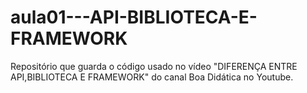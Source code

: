 # aula01---API-BIBLIOTECA-E-FRAMEWORK
Repositório que guarda o código usado no vídeo "DIFERENÇA ENTRE API,BIBLIOTECA E FRAMEWORK" do canal Boa Didática no Youtube.
